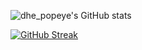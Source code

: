 















![dhe_popeye's GitHub stats](https://github-readme-stats.vercel.app/api?username=popeye0013&show_icons=true&theme=radical)


[![GitHub Streak](https://github-readme-streak-stats.herokuapp.com/?user=popeyep0013&theme=dark)](https://git.io/streak-stats)
